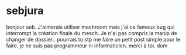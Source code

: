 # sebjura
bonjour seb. J'aimerais utiliser meshroom mais j'ai ce fameux bug qui interrompt la création finale du mesch. Je n'ai pas compris la manip de changer de dossier.. pourrais tu stp me faire un petit post simple pour le faire. je ne suis pas programmeur ni informaticien. merci à toi. dom 
